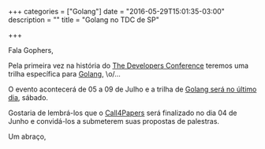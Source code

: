 +++
categories = ["Golang"]
date = "2016-05-29T15:01:35-03:00"
description = ""
title = "Golang no TDC de SP"

+++

Fala Gophers,

Pela primeira vez na história do [The Developers Conference](http://www.thedevelopersconference.com.br/ "The Developers Conference") teremos uma trilha específica para [Golang](https://golang.org/ "Golang"), \o/...

O evento acontecerá de 05 a 09 de Julho e a trilha de [Golang será no último dia](http://www.thedevelopersconference.com.br/tdc/2016/saopaulo/trilhas "Grade de trilhas TDC São Paulo"), sábado.

Gostaria de lembrá-los que o [Call4Papers](www.thedevelopersconference.com.br/tdc/2016/saopaulo/call4papers "Call4Papers TDC São Paulo") será finalizado no dia 04 de Junho e convidá-los a submeterem suas propostas de palestras.

Um abraço,
